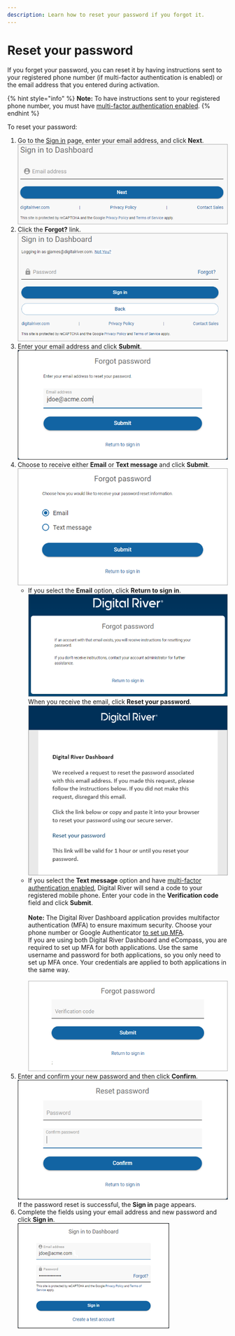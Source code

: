 ```yaml
---
description: Learn how to reset your password if you forgot it.
---
```


# Reset your password

If you forget your password, you can reset it by having instructions sent to your registered phone number (if multi-factor authentication is enabled) or the email address that you entered during activation.&#x20;

{% hint style="info" %}
**Note:** To have instructions sent to your registered phone number, you must have [multi-factor authentication enabled](profile-settings/enabling-two-factor-authentication.md).
{% endhint %}

To reset your password:

1. Go to the [Sign in](https://dashboard.digitalriver.com/login) page, enter your email address, and click **Next**.\
   ![](../../.gitbook/assets/Sign-in-to-Dashboard.png)
2. Click the **Forgot?** link.\
   ![](../../.gitbook/assets/Sign-in-to-Dashboard-password.png)
3. Enter your email address and click **Submit**.\
   ![](../../.gitbook/assets/PasswordResetEmailAddress.png)
4. Choose to receive either **Email** or **Text message** and click **Submit**. \
   ![](../../.gitbook/assets/Forgot-password-options.png)
   * If you select the **Email** option, click **Return to sign in**.\
     <img src="../../.gitbook/assets/Forgot-password-return-to-sign-in-email.png" alt="" data-size="original">\
     When you receive the email, click **Reset your password**.\
     ![](../../.gitbook/assets/Reset-your-password-email-code.png)
   * If you select the **Text message** option and have [multi-factor authentication enabled](profile-settings/enabling-two-factor-authentication.md), Digital River will send a code to your registered mobile phone. Enter your code in the **Verification code** field and click **Submit**.\
     \
     **Note:** The Digital River Dashboard application provides multifactor authentication (MFA) to ensure maximum security. Choose your phone number or Google Authenticator [to set up MFA](profile-settings/enabling-two-factor-authentication.md).\
     If you are using both Digital River Dashboard and eCompass, you are required to set up MFA for both applications. Use the same username and password for both applications, so you only need to set up MFA once. Your credentials are applied to both applications in the same way.\
     \
     ![](../../.gitbook/assets/Enter-code.png)
5. Enter and confirm your new password and then click **Confirm**.\
   ![](../../.gitbook/assets/ResetPasswordAfterCodeGiven.png)\
   If the password reset is successful, the **Sign in** page appears.
6. Complete the fields using your email address and new password and click **Sign in**.\
   ![](<../../.gitbook/assets/signindialog75 (5) (5) (5) (2) (1) (1) (6) (7).png>)
